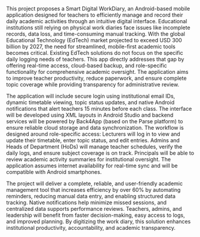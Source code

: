 This project proposes a Smart Digital WorkDiary, an Android-based mobile application designed for teachers
to efficiently manage and record their daily academic activities through an intuitive digital interface.
Educational institutions still relying on physical work diaries face issues like incomplete records, data loss,
and time-consuming manual tracking. With the global Educational Technology (EdTech) market projected
to exceed USD 300 billion by 2027, the need for streamlined, mobile-first academic tools becomes critical.
Existing EdTech solutions do not focus on the specific daily logging needs of teachers. This app directly
addresses that gap by offering real-time access, cloud-based backup, and role-specific functionality for
comprehensive academic oversight. The application aims to improve teacher productivity, reduce paperwork,
and ensure complete topic coverage while providing transparency for administrative review.

The application will include secure login using institutional email IDs, dynamic timetable viewing, topic
status updates, and native Android notifications that alert teachers 15 minutes before each class. The interface
will be developed using XML layouts in Android Studio and backend services will be powered by Back4App
(based on the Parse platform) to ensure reliable cloud storage and data synchronization. The workflow is
designed around role-specific access: Lecturers will log in to view and update their timetable, enter topic
status, and edit entries. Admins and Heads of Department (HoDs) will manage teacher schedules, verify the
daily logs, and ensure subject coverage is on track. Principals will be able to review academic activity
summaries for institutional oversight. The application assumes internet availability for real-time sync and
will be compatible with Android smartphones.

The project will deliver a complete, reliable, and user-friendly academic management tool that increases
efficiency by over 60% by automating reminders, reducing manual data entry, and enabling structured data
tracking. Native notifications help minimize missed sessions, and centralized data supports performance
reviews. Teachers, admins, and leadership will benefit from faster decision-making, easy access to logs, and
improved planning. By digitizing the work diary, this solution enhances institutional productivity,
accountability, and academic transparency.
